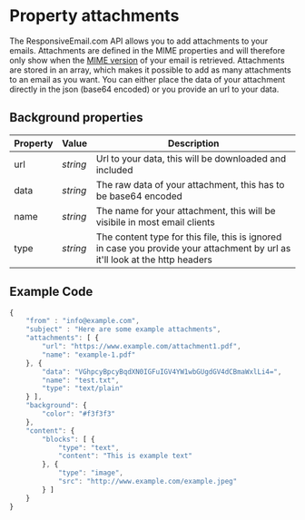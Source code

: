 # Property attachments

The ResponsiveEmail.com API allows you to add attachments to your emails. Attachments
are defined in the MIME properties and will therefore only show when the
[MIME version](/support/api/get-template-mime "API method to get MIME version")
of your email is retrieved. Attachments are stored in an array, which makes
it possible to add as many attachments to an email as you want. You can either place
the data of your attachment directly in the json (base64 encoded) or you provide an url
to your data.

## Background properties

| Property | Value | Description                                                                                                                 |
|:---------|-------|-----------------------------------------------------------------------------------------------------------------------------|
| url | _string_ | Url to your data, this will be downloaded and included                                                                        |
| data | _string_ | The raw data of your attachment, this has to be base64 encoded                                                               |
| name | _string_ | The name for your attachment, this will be visibile in most email clients                                                    |
| type | _string_ | The content type for this file, this is ignored in case you provide your attachment by url as it'll look at the http headers |

## Example Code

```javascript
{
    "from" : "info@example.com",
    "subject" : "Here are some example attachments",
    "attachments": [ {
        "url": "https://www.example.com/attachment1.pdf",
        "name": "example-1.pdf"
    }, {
        "data": "VGhpcyBpcyBqdXN0IGFuIGV4YW1wbGUgdGV4dCBmaWxlLi4=",
        "name": "test.txt",
        "type": "text/plain"
    } ],
    "background": {
        "color": "#f3f3f3"
    },
    "content": {
        "blocks": [ {
            "type": "text",
            "content": "This is example text"
        }, {
            "type": "image",
            "src": "http://www.example.com/example.jpeg"
        } ]
    }
}
```
